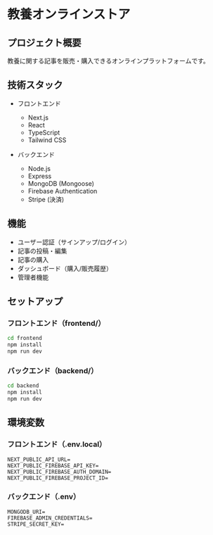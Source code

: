# 教養オンラインストア

## プロジェクト概要
教養に関する記事を販売・購入できるオンラインプラットフォームです。

## 技術スタック
- フロントエンド
  - Next.js
  - React
  - TypeScript
  - Tailwind CSS

- バックエンド
  - Node.js
  - Express
  - MongoDB (Mongoose)
  - Firebase Authentication
  - Stripe (決済)

## 機能
- ユーザー認証（サインアップ/ログイン）
- 記事の投稿・編集
- 記事の購入
- ダッシュボード（購入/販売履歴）
- 管理者機能

## セットアップ
### フロントエンド（frontend/）
```bash
cd frontend
npm install
npm run dev
```

### バックエンド（backend/）
```bash
cd backend
npm install
npm run dev
```

## 環境変数
### フロントエンド（.env.local）
```
NEXT_PUBLIC_API_URL=
NEXT_PUBLIC_FIREBASE_API_KEY=
NEXT_PUBLIC_FIREBASE_AUTH_DOMAIN=
NEXT_PUBLIC_FIREBASE_PROJECT_ID=
```

### バックエンド（.env）
```
MONGODB_URI=
FIREBASE_ADMIN_CREDENTIALS=
STRIPE_SECRET_KEY=
